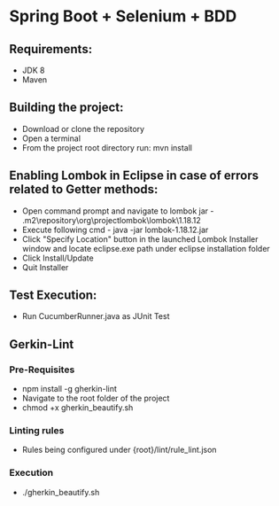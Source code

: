 # Spring Boot + Selenium + BDD

## Requirements:

* JDK 8
* Maven

## Building the project:

* Download or clone the repository
* Open a terminal
* From the project root directory run: mvn install

## Enabling Lombok in Eclipse in case of errors related to Getter methods:

* Open command prompt and navigate to lombok jar - .m2\repository\org\projectlombok\lombok\1.18.12
* Execute following cmd - java -jar lombok-1.18.12.jar
* Click "Specify Location" button in the launched Lombok Installer window and locate eclipse.exe path under eclipse
  installation folder
* Click Install/Update
* Quit Installer

## Test Execution:

* Run CucumberRunner.java as JUnit Test

## Gerkin-Lint

### Pre-Requisites

* npm install -g gherkin-lint
* Navigate to the root folder of the project
* chmod +x gherkin_beautify.sh

### Linting rules

* Rules being configured under {root}/lint/rule_lint.json

### Execution

* ./gherkin_beautify.sh
